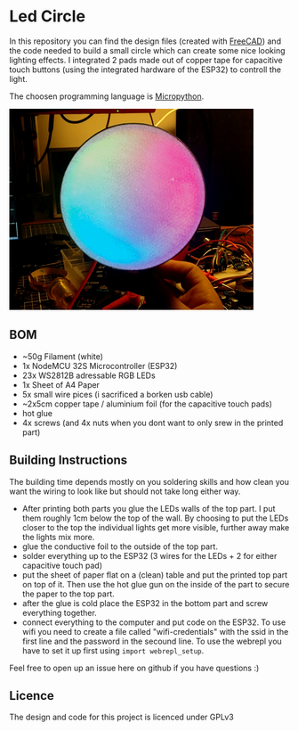 # Led Circle
In this repository you can find the design files (created with [FreeCAD](https://www.freecadweb.org/)) and the code needed to build a small circle which can create some nice looking lighting effects.
I integrated 2 pads made out of copper tape for capacitive touch buttons (using the integrated hardware of the ESP32) to controll the light.


The choosen programming language is [Micropython](https://micropython.org/).

![Rainbow Animation](images/rainbowanim.png?raw=true)


## BOM
- ~50g Filament (white)
- 1x NodeMCU 32S Microcontroller (ESP32)
- 23x WS2812B adressable RGB LEDs
- 1x Sheet of A4 Paper
- 5x small wire pices (i sacrificed a borken usb cable)
- ~2x5cm copper tape / aluminium foil (for the capacitive touch pads)
- hot glue
- 4x screws (and 4x nuts when you dont want to only srew in the printed part)

## Building Instructions
The building time depends mostly on you soldering skills and how clean you want the wiring to look like but should not take long either way.

- After printing both parts you glue the LEDs walls of the top part. I put them roughly 1cm below the top of the wall. By choosing to put the LEDs closer to the top the individual lights get more visible, further away make the lights mix more.
- glue the conductive foil to the outside of the top part.
- solder everything up to the ESP32 (3 wires for the LEDs + 2 for either capacitive touch pad)
- put the sheet of paper flat on a (clean) table and put the printed top part on top of it. Then use the hot glue gun on the inside of the part to secure the paper to the top part.
- after the glue is cold place the ESP32 in the bottom part and screw everything together.
- connect everything to the computer and put code on the ESP32. To use wifi you need to create a file called "wifi-credentials" with the ssid in the first line and the password in the secound line. To use the webrepl you have to set it up first using `import webrepl_setup`.

Feel free to open up an issue here on github if you have questions :)

## Licence
The design and code for this project is licenced under GPLv3
